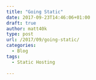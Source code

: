```yaml
---
title: "Going Static"
date: 2017-09-23T14:46:06+01:00
draft: true
author: matt40k
type: post
url: /2017/09/going-static/
categories:
  - Blog
tags:
  - Static Hosting
  
---
```


